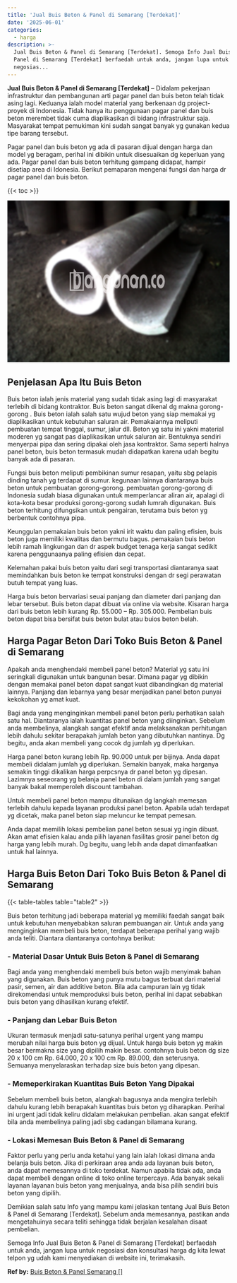 ```yaml
---
title: 'Jual Buis Beton & Panel di Semarang [Terdekat]'
date: '2025-06-01'
categories:
  - harga
description: >-
  Jual Buis Beton & Panel di Semarang [Terdekat]. Semoga Info Jual Buis Beton &
  Panel di Semarang [Terdekat] berfaedah untuk anda, jangan lupa untuk
  negosias...
---
```


**Jual Buis Beton & Panel di Semarang \[Terdekat\]** – Didalam pekerjaan infrastruktur dan pembangunan arti pagar panel dan buis beton telah tidak asing lagi. Keduanya ialah model material yang berkenaan dg project-proyek di Indonesia. Tidak hanya itu penggunaan pagar panel dan buis beton merembet tidak cuma diaplikasikan di bidang infrastruktur saja. Masyarakat tempat pemukiman kini sudah sangat banyak yg gunakan kedua tipe barang tersebut.

Pagar panel dan buis beton yg ada di pasaran dijual dengan harga dan model yg beragam, perihal ini dibikin untuk disesuaikan dg keperluan yang ada. Pagar panel dan buis beton terhitung gampang didapat, hampir disetiap area di Idonesia. Berikut pemaparan mengenai fungsi dan harga dr pagar panel dan buis beton.

{{< toc >}}

![Jual Buis Beton & Panel di Semarang [Terdekat]](/images/jual-panel-buis-beton-murah-33.png)

## Penjelasan Apa Itu Buis Beton

Buis beton ialah jenis material yang sudah tidak asing lagi di masyarakat terlebih di bidang kontraktor. Buis beton sangat dikenal dg makna gorong-gorong . Buis beton ialah salah satu wujud beton yang siap memakai yg diaplikasikan untuk kebutuhan saluran air. Pemakaiannya meliputi pembuatan tempat tinggal, sumur, jalur dll. Beton yg satu ini yakni material moderen yg sangat pas diaplikasikan untuk saluran air. Bentuknya sendiri menyerpai pipa dan sering dipakai oleh jasa kontraktor. Sama seperti halnya panel beton, buis beton termasuk mudah didapatkan karena udah begitu banyak ada di pasaran.

Fungsi buis beton meliputi pembikinan sumur resapan, yaitu sbg pelapis dinding tanah yg terdapat di sumur. kegunaan lainnya diantaranya buis beton untuk pembuatan gorong-gorong. pembuatan gorong-gorong di Indonesia sudah biasa digunakan untuk memperlancar aliran air, apalagi di kota-kota besar produksi gorong-gorong sudah lumrah digunakan. Buis beton terhitung difungsikan untuk pengairan, terutama buis beton yg berbentuk contohnya pipa.

Keunggulan pemakaian buis beton yakni irit waktu dan paling efisien, buis beton juga memiliki kwalitas dan bermutu bagus. pemakaian buis beton lebih ramah lingkungan dan dr aspek budget tenaga kerja sangat sedikit karena penggunaanya paling efisien dan cepat.

Kelemahan pakai buis beton yaitu dari segi transportasi diantaranya saat memindahkan buis beton ke tempat konstruksi dengan dr segi perawatan butuh tempat yang luas.

Harga buis beton bervariasi seuai panjang dan diameter dari panjang dan lebar tersebut. Buis beton dapat dibuat via online via website. Kisaran harga dari buis beton lebih kurang Rp. 55.000 – Rp. 305.000. Pembelian buis beton dapat bisa bersifat buis beton bulat atau buios beton belah.

## Harga Pagar Beton Dari Toko Buis Beton & Panel di Semarang

Apakah anda menghendaki membeli panel beton? Material yg satu ini seringkali digunakan untuk bangunan besar. Dimana pagar yg dibikin dengan memakai panel beton dapat sangat kuat dibandingkan dg material lainnya. Panjang dan lebarnya yang besar menjadikan panel beton punyai kekokohan yg amat kuat.

Bagi anda yang menginginkan membeli panel beton perlu perhatikan salah satu hal. Diantaranya ialah kuantitas panel beton yang diinginkan. Sebelum anda membelinya, alangkah sangat efektif anda melaksanakan perhitungan lebih dahulu sekitar berapakah jumlah beton yang dibutuhkan nantinya. Dg begitu, anda akan membeli yang cocok dg jumlah yg diperlukan.

Harga panel beton kurang lebih Rp. 90.000 untuk per bijinya. Anda dapat membeli didalam jumlah yg diperlukan. Semakin banyak, maka harganya semakin tinggi dikalikan harga perpcsnya dr panel beton yg dipesan. Lazimnya seseorang yg belanja panel beton di dalam jumlah yang sangat banyak bakal memperoleh discount tambahan.

Untuk membeli panel beton mampu ditunaikan dg langkah memesan terlebih dahulu kepada layanan produksi panel beton. Apabila udah terdapat yg dicetak, maka panel beton siap meluncur ke tempat pemesan.

Anda dapat memilih lokasi pembelian panel beton sesuai yg ingin dibuat. Akan amat efisien kalau anda pilih layanan fasilitas grosir panel beton dg harga yang lebih murah. Dg begitu, uang lebih anda dapat dimanfaatkan untuk hal lainnya.

## Harga Buis Beton Dari Toko Buis Beton & Panel di Semarang

{{< table-tables table="table2" >}}

Buis beton terhitung jadi beberapa material yg memiliki faedah sangat baik untuk kebutuhan menyebabkan saluran pembuangan air. Untuk anda yang menginginkan membeli buis beton, terdapat beberapa perihal yang wajib anda teliti. Diantara diantaranya contohnya berikut:

### \- Material Dasar Untuk Buis Beton & Panel di Semarang

Bagi anda yang menghendaki membeli buis beton wajib menyimak bahan yang digunakan. Buis beton yang punya mutu bagus terbuat dari material pasir, semen, air dan additive beton. Bila ada campuran lain yg tidak direkomendasi untuk memproduksi buis beton, perihal ini dapat sebabkan buis beton yang dihasilkan kurang efektif.

### \- Panjang dan Lebar Buis Beton

Ukuran termasuk menjadi satu-satunya perihal urgent yang mampu merubah nilai harga buis beton yg dijual. Untuk harga buis beton yg makin besar bermakna size yang dipilih makin besar. contohnya buis beton dg size 20 x 100 cm Rp. 64.000, 20 x 100 cm Rp. 89.000, dan seterusnya. Semuanya menyelaraskan terhadap size buis beton yang dipesan.

### \- Memeperkirakan Kuantitas Buis Beton Yang Dipakai

Sebelum membeli buis beton, alangkah bagusnya anda mengira terlebih dahulu kurang lebih berapakah kuantitas buis beton yg diharapkan. Perihal ini urgent jadi tidak keliru didalam melakukan pembelian. akan sangat efektif bila anda membelinya paling jadi sbg cadangan bilamana kurang.

### \- Lokasi Memesan Buis Beton & Panel di Semarang

Faktor perlu yang perlu anda ketahui yang lain ialah lokasi dimana anda belanja buis beton. Jika di perkiraan area anda ada layanan buis beton, anda dapat memesannya di toko terdekat. Namun apabila tidak ada, anda dapat membeli dengan online di toko online terpercaya. Ada banyak sekali layanan layanan buis beton yang menjualnya, anda bisa pilih sendiri buis beton yang dipilih.

Demikian salah satu Info yang mampu kami jelaskan tentang Jual Buis Beton & Panel di Semarang \[Terdekat\]. Sebelum anda memesannya, pastikan anda mengetahuinya secara teliti sehingga tidak berjalan kesalahan disaat pembelian.

Semoga Info Jual Buis Beton & Panel di Semarang \[Terdekat\] berfaedah untuk anda, jangan lupa untuk negosiasi dan konsultasi harga dg kita lewat telpon yg udah kami menyediakan di website ini, terimakasih.

**Ref by:** [Buis Beton & Panel Semarang []](https://id.wikipedia.org/wiki/Buis)
